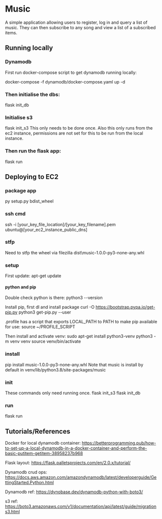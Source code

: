 # Music
A simple application allowing users to register, log in and query a list of music. They can then subscribe to any song and view a list of a subscribed items. 

## Running locally
### Dynamodb 
First run docker-compose script to get dynamodb running locally:

docker-compose -f dynamodb/docker-compose.yaml up -d

### Then initialise the dbs:
flask init_db

### Initialise s3
flask init_s3
This only needs to be done once. Also this only runs from the ec2 instance, permissions are not set for this to be run from the local instance.

### Then run the flask app:
flask run

## Deploying to EC2
### package app
py setup.py bdist_wheel

### ssh cmd
ssh -i [your_key_file_location]/[your_key_filename].pem ubuntu@[your_ec2_instance_public_dns]

### stfp
Need to stfp the wheel via filezilla
dist\music-1.0.0-py3-none-any.whl

### setup
First update:
apt-get update

#### python and pip
Double check python is there:
python3 --version

Install pip, first dl and install package
curl -O https://bootstrap.pypa.io/get-pip.py
python3 get-pip.py --user

.profile has a script that exports LOCAL_PATH to PATH to make pip available for use:
source ~/PROFILE_SCRIPT

Then install and activate venv:
sudo apt-get install python3-venv
python3 -m venv venv
source venv/bin/activate

### install
pip install music-1.0.0-py3-none-any.whl
Note that music is install by default in venv/lib/python3.8/site-packages/music

### init
These commands only need running once. 
flask init_s3
flask init_db

### run 
flask run

## Tutorials/References
Docker for local dynamodb container:
https://betterprogramming.pub/how-to-set-up-a-local-dynamodb-in-a-docker-container-and-perform-the-basic-putitem-getitem-38958237b968

Flask layout:
https://flask.palletsprojects.com/en/2.0.x/tutorial/

Dynamodb crud ops:
https://docs.aws.amazon.com/amazondynamodb/latest/developerguide/GettingStarted.Python.html

Dynamodb ref:
https://dynobase.dev/dynamodb-python-with-boto3/

s3 ref:
https://boto3.amazonaws.com/v1/documentation/api/latest/guide/migrations3.html